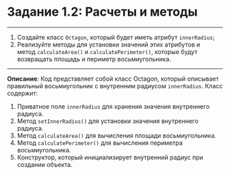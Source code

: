 # Задание 1.2: Расчеты и методы
***
1. Создайте класс `Octagon`, который будет иметь атрибут `innerRadius`;
2. Реализуйте методы для установки значений этих атрибутов и метод `calculateArea()` и `calculatePerimeter()`, которые будут возвращать площадь и периметр восьмиугольника.
***
**Описание**: Код представляет собой класс Octagon, который описывает правильный восьмиугольник с внутренним радиусом `innerRadius`. Класс содержит:
1. Приватное поле `innerRadius` для хранения значения внутреннего радиуса.
2. Метод `setInnerRadius()` для установки значения внутреннего радиуса.
3. Метод `calculateArea()` для вычисления площади восьмиугольника.
4. Метод `calculatePerimeter()` для вычисления периметра восьмиугольника.
5. Конструктор, который инициализирует внутренний радиус при создании объекта.